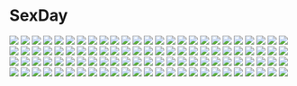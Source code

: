 # SexDay
![](https://konachan.com/image/d4232ff988f37021218d67b32697f5b9/Konachan.com%20-%2017717%20kurusugawa_ayaka%20norizou%20to_heart.jpg)
![](https://konachan.com/image/c78d4d44a3ba6ecd990363a31e6dea5f/Konachan.com%20-%2028776%20monkey_d_luffy%20nami%20one_piece%20roronoa_zoro%20sanji%20usopp.jpg)
![](https://konachan.com/image/4d72ca6fc076e2406aea3ac65e8e08be/Konachan.com%20-%20165873%20boat%20clouds%20idsuru921%20original%20sky.jpg)
![](https://konachan.com/image/de5a8f84a102cce539c221d49aa3a8ec/Konachan.com%20-%20152477%20chitanda_eru%20fukube_satoshi%20group%20hyouka%20ibara_mayaka%20male%20oreki_houtarou%20school_uniform%20yukinokoe.jpg)
![](https://konachan.com/jpeg/b1e0603397fdc0fcca6b3ee0b7519a2c/Konachan.com%20-%20199922%20blue_eyes%20blue_hair%20brown_eyes%20bunnygirl%20catgirl%20doggirl%20glasses%20green_eyes%20group%20long_hair%20nyantype%20pink_eyes%20pink_hair%20scan%20sheepgirl%20tail.jpg)
![](https://konachan.com/image/3d70bfc684c413995fb49f443ed9b645/Konachan.com%20-%20176032%20a4size%20nobody%20original%20planet%20scenic%20space.jpg)
![](https://konachan.com/image/a1279d1656bac98f44f76f7c6b678e32/Konachan.com%20-%20177472%20aquila_yuna%20ass%20blue_eyes%20brown_hair%20leaves%20long_hair%20panties%20saint_seiya%20saint_seiya_omega%20underwear%20yadokari_genpachirou.jpg)
![](https://konachan.com/jpeg/9bbb8bc16dd8cf5ccaa81c15892c36c9/Konachan.com%20-%2043253%20hyakko%20kobayashi_koma.jpg)
![](https://konachan.com/jpeg/240d6f6ed37c46408f660fdc32626a95/Konachan.com%20-%20230323%20akizora_momiji%20aliasing%20bra%20breasts%20cleavage%20panties%20shirt_lift%20thighhighs%20third-party_edit%20underwear%20white.jpg)
![](https://konachan.com/jpeg/0e2e5c69c83c5ddcb87a38f40df40b99/Konachan.com%20-%20179235%20ass%20blue_eyes%20censored%20cygnus%20emilia_purifu_takamine%20game_cg%20long_hair%20magicalic_sky_high%20ponytail%20pussy%20pussy_juice%20red_hair%20thighhighs%20whirlpool.jpg)
![](https://konachan.com/image/609bb6ddf86269c9deecdedb95f8d0ef/Konachan.com%20-%20118577%202girls%20blonde_hair%20blue_eyes%20blush%20breasts%20cleavage%20dress%20game_cg%20jpeg_artifacts%20long_hair%20orangette%20purple_eyes%20red_hair%20revolving_summoner%20weapon.jpg)
![](https://konachan.com/image/3525e189fa0b6cecd2d8ac0ab1bba0da/Konachan.com%20-%209962%20bikini%20glasses%20navel%20skintight%20swimsuit%20tagme.jpg)
![](https://konachan.com/image/26d2fad60667a4b586084d573c68b84c/Konachan.com%20-%20196250%20blonde_hair%20blue_eyes%20nipple_slip%20no_bra%20original%20panties%20panty_pull%20thighhighs%20twintails%20underwear%20voice_lover%20yanagihara_mitsuki.jpg)
![](https://konachan.com/jpeg/21e0d23fd545d4b63b9d158b83bad466/Konachan.com%20-%20264383%20aikawa_arisa%20ass%20blonde_hair%20blush%20breast_grab%20breasts%20brown_eyes%20brown_hair%20game_cg%20nipples%20panties%20see_through%20short_hair%20skirt%20skirt_lift%20underwear.jpg)
![](https://konachan.com/jpeg/8b66be19af07dab7972528c2cad5def2/Konachan.com%20-%20160939%20black_hair%20brown_eyes%20food%20gray%20mikasa_ackerman%20ryuuzaki_ichi%20scarf%20shingeki_no_kyojin%20short_hair%20uniform.jpg)
![](https://konachan.com/jpeg/aca14f16723e06b700a6194a46b1f298/Konachan.com%20-%20289763%20aqua_eyes%20aqua_hair%20ass%20blush%20breasts%20choker%20cropped%20heart%20hoodie%20hoshiineko%20long_hair%20navel%20no_bra%20panties%20tattoo%20underboob%20underwear%20vocaloid%20white.jpg)
![](https://konachan.com/jpeg/1af7e8cef9c4578cc82780a499e163be/Konachan.com%20-%2026186%20maria-sama_ga_miteru%20ogasawara_sachiko.jpg)
![](https://konachan.com/jpeg/03c891f9858e81820175b5c2200ff6e8/Konachan.com%20-%20104557%20black_hair%20computer%20game_cg%20mecha-con%21%20narusawa_sora%20onomatope%2A%20sakurajima_moe.jpg)
![](https://konachan.com/image/1a34d883a9e5202a45c20e256537dc54/Konachan.com%20-%20237109%20bed%20black_hair%20blonde_hair%20bow%20braids%20durarara%21%21%20flat_chest%20glasses%20gym_uniform%20long_hair%20male%20orihara_izaya%20shade%20short_hair%20sleeping%20twins.jpg)
![](https://konachan.com/jpeg/9742e54a815c13362cefbf64612f4805/Konachan.com%20-%20192192%20animal_ears%20blush%20breasts%20bunny_ears%20fingering%20game_cg%20green_hair%20nipples%20panties%20pantyhose%20rubi-sama%20skyfish%20spread_legs%20topless%20underwear.jpg)
![](https://konachan.com/jpeg/8dca1fa5ada91714101e4a8c37217384/Konachan.com%20-%20194926%20aqua_hair%20blush%20bondage%20breasts%20chain%20gag%20game_cg%20long_hair%20navel%20nipples%20nude%20ponytail%20rance_01%20rance_quest%20ribbons%20shackles%20tagme_%28artist%29.jpg)
![](https://konachan.com/image/74c27f78781774cf1dfc1abe0640115c/Konachan.com%20-%20180896%20animal%20black_hair%20fish%20jpeg_artifacts%20lm7_%28op-center%29%20long_hair%20original%20pantyhose%20red_eyes%20school_uniform%20skirt%20tears.jpg)
![](https://konachan.com/image/c25413730ab27a50341aa698cddd4eaf/Konachan.com%20-%20194978%20barefoot%20bikini%20black_hair%20blue_eyes%20blush%20breast_hold%20breasts%20gengoroh%20long_hair%20navel%20nipples%20saten_ruiko%20swimsuit%20to_aru_majutsu_no_index%20underboob.jpg)
![](https://konachan.com/image/6cabdb17342ce1d0d61df776c6a1838c/Konachan.com%20-%20240342%20asa_ni_haru%20blonde_hair%20breasts%20chain%20fate_grand_order%20fate_%28series%29%20garter%20gloves%20green_eyes%20navel%20nero_claudius_%28fate%29%20no_bra%20short_hair%20tears.jpg)
![](https://konachan.com/image/7d39b72407cd4daa59126fe00a3bddbe/Konachan.com%20-%20200913%20beach%20bikini%20blue_eyes%20blue_hair%20blush%20breasts%20brown_hair%20cleavage%20flat_chest%20green_eyes%20long_hair%20navel%20short_hair%20swimsuit%20water%20yellow_eyes.jpg)
![](https://konachan.com/image/8fe3f22a108a5517b990cf1bffd13c05/Konachan.com%20-%2084363%20ass%20blue_hair%20boots%20cameltoe%20eichi%20gloves%20kos-mos%20long_hair%20panties%20red_eyes%20thighhighs%20underwear%20white%20xenosaga.jpg)
![](https://konachan.com/jpeg/97f9ee3143f541dfcfb5483c95b36582/Konachan.com%20-%20108381%202girls%20anus%20blush%20brown_hair%20crossover%20fingering%20kneehighs%20long_hair%20panties%20pussy%20shirt_lift%20short_hair%20skirt%20twintails%20underwear%20upskirt%20yuri.jpg)
![](https://konachan.com/image/47074c79ad05a04c87e189b3e85c82dc/Konachan.com%20-%2079213%20dress%20gothic%20gray_hair%20long_hair%20original%20red_eyes%20scan%20shiitake%20wings.jpg)
![](https://konachan.com/image/1a7978e13ba04027e4639506889ed815/Konachan.com%20-%2045839%20breasts%20cleavage%20code_geass%20euphemia_li_britannia%20long_hair%20pink_hair.jpg)
![](https://konachan.com/jpeg/d6cd6afeb9130da98b05baa15383207e/Konachan.com%20-%20282018%20animal_ears%20ass%20baseball_bat%20blonde_hair%20catgirl%20erect_nipples%20gloves%20original%20ponytail%20red_eyes%20shorts%20thighhighs%20third-party_edit%20tiffy%20watermark.jpg)
![](https://konachan.com/jpeg/b463302a41fbe0bbe734ee997bfccec0/Konachan.com%20-%20268219%202girls%20amashiro_natsuki%20animal_ears%20aqua_eyes%20ball%20bikini%20catgirl%20gray_hair%20loli%20long_hair%20navel%20original%20pool%20swimsuit%20twins%20water.jpg)
![](https://konachan.com/jpeg/bf4fd8ed1adf5ecd430d2c4c4ebb8c69/Konachan.com%20-%2090911%20black%20blush%20close%20mm%21%20pink_eyes%20purple_hair%20yuuno_arashiko.jpg)
![](https://konachan.com/image/3415fdb96ca999a0ca97ad54cbeaa408/Konachan.com%20-%20202933%202girls%20cat_smile%20futaba_anzu%20idolmaster%20idolmaster_cinderella_girls%20moroboshi_kirari%20ratsuku_kinoko%20shoujo_ai.jpg)
![](https://konachan.com/image/a86f9f28d34f2bd06ae1d4574fbc7411/Konachan.com%20-%2065846%20animal_ears%20blush%20catgirl%20kotamaroom%20kotamaru%20tagme.jpg)
![](https://konachan.com/image/b24728a89564f45baf0e0fd8da5ccbe5/Konachan.com%20-%20236471%20black_hair%20blush%20butterfly%20dangan-ronpa%20dark%20harukawa_maki%20long_hair%20new_dangan-ronpa_v3%20red_eyes%20savi_%28byakushimc%29%20twintails.jpg)
![](https://konachan.com/image/bd94eac71886a0a49d29cf8891236831/Konachan.com%20-%20116069%20argenteumastrum%20blonde_hair%20blue%20blue_eyes%20long_hair%20original%20panties%20pantyhose%20underwear.jpg)
![](https://konachan.com/jpeg/db01bf4031f10527da5153f5ddbeefe0/Konachan.com%20-%2059055%20hatsune_miku%20vocaloid.jpg)
![](https://konachan.com/image/cf3a46482ee005bfe3fc4fca6fb36269/Konachan.com%20-%207727%20blue_hair%20fullani%20horns%20leaf%20mitsumi_misato%20panties%20pointed_ears%20red_eyes%20ririn_ruby%20stars%20underwear%20wings.jpg)
![](https://konachan.com/jpeg/2b9844066a4a457c718949aba22a4269/Konachan.com%20-%20231074%20barefoot%20blonde_hair%20breast_grab%20breasts%20game_cg%20green_eyes%20nipples%20penis%20pussy%20sex%20short_hair%20spread_legs%20spread_pussy%20swimsuit%20uncensored.jpg)
![](https://konachan.com/image/7de2fb084cb753678ceb3fdfed5b64ff/Konachan.com%20-%20111964%20bodysuit%20close%20glasses%20green_eyes%20makinami_mari_illustrious%20neon_genesis_evangelion.jpg)
![](https://konachan.com/jpeg/599948cad753789499509e8d854a292d/Konachan.com%20-%20189087%20ass%20beach%20blonde_hair%20blue_hair%20blush%20breasts%20nipples%20no_bra%20open_shirt%20panties%20panty_pull%20sena_riku%20swimsuit%20topless%20underwear%20undressing.jpg)
![](https://konachan.com/image/5c1a6a8b9728c895ff865fabe279aad9/Konachan.com%20-%20305038%20barefoot%20long_hair%20original%20realistic%20sleeping%20underwater%20water%20watermark%20ydiya.jpg)
![](https://konachan.com/image/0e81d30170a01c39532e4999163df850/Konachan.com%20-%20207386%20animal_ears%20cameltoe%20foxgirl%20japanese_clothes%20long_hair%20original%20panties%20pink_hair%20striped_panties%20tail%20thighhighs%20tinkvov%20umbrella%20underwear%20weapon.jpg)
![](https://konachan.com/image/9cf1da7342391825ecd3a6d340632ef1/Konachan.com%20-%2087002%202girls%20animal_ears%20aqua_eyes%20dress%20gokou_ruri%20kousaka_kirino%20ore_no_imouto_ga_konna_ni_kawaii_wake_ga_nai%20red_eyes%20tail%20usagihime.jpg)
![](https://konachan.com/image/f26c596f4af2c36c22fd44c79f92d149/Konachan.com%20-%2024892%20chibi%20school_rumble%20tsukamoto_tenma.jpg)
![](https://konachan.com/jpeg/da3b5bda29abe665792678be1cd86c21/Konachan.com%20-%20301576%20amakano_%7Esecond_season%7E%20bed%20blush%20christmas%20game_cg%20green_eyes%20navel%20open_shirt%20panties%20piromizu%20ponytail%20pussy_juice%20underwear%20white_hair.jpg)
![](https://konachan.com/image/3333e961293de52c971bab0ebe042293/Konachan.com%20-%20170163%20realistic%20sakuya_tsuitachi%20school_swimsuit%20skintight%20swimsuit%20wet.jpg)
![](https://konachan.com/image/24a575650cd935ea5708d47745275a40/Konachan.com%20-%20114236%20blue_hair%20dress%20hatsune_miku%20karakuri_pierrot_%28vocaloid%29%20long_hair%20twintails%20vocaloid.jpg)
![](https://konachan.com/image/5ab787ecb497d1124bd6d41fa8f7f364/Konachan.com%20-%20231345%20brown_eyes%20brown_hair%20long_hair%20miura_takehiro%20scan%20sword_art_online%20yuuki_asuna.jpg)
![](https://konachan.com/image/a1505df6cf453baa41ded00cb93b6603/Konachan.com%20-%2027692%20moetan%20nijihara_ink%20pop.jpg)
![](https://konachan.com/jpeg/0972475206ca1a2aa3a3c32d574f1b80/Konachan.com%20-%20236236%20anthropomorphism%20aqua_eyes%20ass%20bismarck_%28kancolle%29%20blonde_hair%20breasts%20clouds%20gloves%20hasu2010%20hat%20kantai_collection%20panties%20sky%20underwear.jpg)
![](https://konachan.com/jpeg/c6791a7dc2d93879a33529be302638b0/Konachan.com%20-%20302916%202girls%20noda_shuha%20original%20school_uniform%20shoujo_ai.jpg)
![](https://konachan.com/jpeg/227437f38c347509d9944437ff015e96/Konachan.com%20-%20282786%20close%20hoshizaki_reita%20original%20red_eyes%20signed%20white_hair.jpg)
![](https://konachan.com/jpeg/2d55b54ec2873f1dc51e321354900dbe/Konachan.com%20-%20289611%20black_hair%20breasts%20cropped%20enma_ai%20japanese_clothes%20jigoku_shoujo%20kimono%20kozue_akari%20long_hair%20navel%20nipples%20open_shirt%20red_eyes%20waifu2x.jpg)
![](https://konachan.com/image/ce6cf8b41e4c28d1abd8c48c12806d5b/Konachan.com%20-%20167300%20barefoot%20blush%20breasts%20brown_hair%20green_eyes%20long_hair%20nishi_koutarou%20original%20shorts%20topless.jpg)
![](https://konachan.com/jpeg/6f595dd96b5a42e558aacfc1bd9905ab/Konachan.com%20-%2020145%20blonde_hair%20blue_hair%20brown_hair%20chibi%20ichigo_100%20kitaooji_satsuki%20long_hair%20minamito_yui%20nishino_tsukasa%20school_uniform%20short_hair%20toujou_aya%20vector.jpg)
![](https://konachan.com/image/150e8224a47ab6e0d74331598e612393/Konachan.com%20-%2080996%20hatsune_miku%20headphones%20long_hair%20mirusa%20twintails%20vocaloid.jpg)
![](https://konachan.com/jpeg/e6d7ba8ff6c7ae652b57ad59bc6aa94f/Konachan.com%20-%20256485%20aqua_eyes%20black_hair%20breasts%20bubbles%20cleavage%20clouds%20headband%20idolmaster%20long_hair%20necklace%20sagisawa_fumika%20scarf%20skirt%20sky%20zinczinc_ka.jpg)
![](https://konachan.com/image/e7b6fea41043a46eba1bef772608af76/Konachan.com%20-%20193071%20building%20grass%20jpeg_artifacts%20madyy%20night%20nobody%20original%20scenic%20tree.jpg)
![](https://konachan.com/image/c832118f9deb2493644d4ffd130fe91d/Konachan.com%20-%20155621%202girls%20aioi_yuuko%20brown_hair%20gaketsu%20nichijou%20shinonome_nano%20short_hair%20tears.jpg)
![](https://konachan.com/jpeg/a680fd16103a65dd5c5fb9b422456f29/Konachan.com%20-%20169697%202girls%20blue_hair%20bow%20dress%20food%20fruit%20hat%20long_hair%20nagae_iku%20nuka_%28nvkka%29%20pink_eyes%20purple_hair%20red_eyes%20short_hair%20sword%20touhou%20weapon.jpg)
![](https://konachan.com/image/89c36b5013e2b27683077eb7e8dc4719/Konachan.com%20-%20265222%20aoi_ogata%20blonde_hair%20dark_angel_olivia%20dress%20elbow_gloves%20gloves%20granblue_fantasy%20horns%20long_hair%20red_eyes%20tattoo%20thighhighs%20watermark%20wings.jpg)
![](https://konachan.com/jpeg/03b6788f501f7920674d50c66fc5da65/Konachan.com%20-%20217191%202girls%20animal_ears%20anthropomorphism%20blonde_hair%20catgirl%20kirii%20long_hair%20planet%20sanya_v_litvyak%20short_hair%20strike_witches%20tail.jpg)
![](https://konachan.com/image/253fc17069bf72bdd474a89e879b7105/Konachan.com%20-%2032025%20artoria_pendragon_%28all%29%20fate_%28series%29%20fate_stay_night%20saber.jpg)
![](https://konachan.com/image/2444dde3251ef31504a6a235ddada258/Konachan.com%20-%2027704%20izumi_ako%20mahou_sensei_negima.jpg)
![](https://konachan.com/image/ea625dd84910af99cce73391d72abb46/Konachan.com%20-%20251116%20all_male%20dragon%20elsword%20horns%20long_hair%20male%20ponytail%20red_eyes%20scorpion5050%20tagme_%28character%29%20white_hair.jpg)
![](https://konachan.com/image/6ea8af42f10e8515490914444deca1b2/Konachan.com%20-%20229401%20aguy%20bodysuit%20breasts%20brown_hair%20clouds%20erect_nipples%20flowers%20gloves%20gun%20headband%20long_hair%20mecha%20navel%20orange_eyes%20original%20pantyhose%20sky%20weapon.jpg)
![](https://konachan.com/image/e012ceb206b823911764c257c5085bd8/Konachan.com%20-%20277134%20breasts%20cleavage%20jpeg_artifacts%20nipple_slip%20original%20pubic_hair%20pussy%20short_hair%20uncensored%20yukibuster.jpg)
![](https://konachan.com/jpeg/7e4f8f4c1a274ba24cc123b196429acd/Konachan.com%20-%20306576%20ass%20barefoot%20breasts%20cutesexyrobutts%20doll%20green_eyes%20green_hair%20headdress%20kid_icarus%20long_hair%20nipples%20nude%20palutena%20signed%20sketch.jpg)
![](https://konachan.com/image/a7b8ee53f2c9e8ca1160ab6b8e5a108a/Konachan.com%20-%20148330%20gray_hair%20hyperiyon%20long_hair%20matsumiya_kiseri%20red_eyes%20ribbons%20sistars%20tie%20tsukimiya_sol%20twintails.jpg)
![](https://konachan.com/image/772756b5a2f128550cde8ab5842f028f/Konachan.com%20-%20162748%20grass%20gumi%20shizuku-mahoroba%20vocaloid.jpg)
![](https://konachan.com/image/c32519b175a9d8fd948e4b6a42d45be6/Konachan.com%20-%20182728%20breasts%20censored%20dangan-ronpa%20enoshima_junko%20hairu%20handjob%20nipples%20penis%20tagme.jpg)
![](https://konachan.com/image/b83193cdadc3ed86a02370ac4f023c91/Konachan.com%20-%2073394%20hatsune_miku%20kagamine_rin%20twintails%20vocaloid.jpg)
![](https://konachan.com/image/41d988d067e9df3f053d3fd28dbc990b/Konachan.com%20-%2083585%20blood%20hirano_kohta%20katana%20komuro_takashi%20miyamoto_rei%20panties%20pink_hair%20red%20school_uniform%20sword%20takagi_saya%20thighhighs%20underwear%20weapon.jpg)
![](https://konachan.com/jpeg/460ed8f7453d02a2fef4011b05dc7511/Konachan.com%20-%20210096%20black_hair%20breasts%20brown_eyes%20clouds%20game_cg%20izumi_wakoto%20long_hair%20nipples%20penis%20pussy%20sex%20sky%20spread_legs%20sunset%20swimsuit%20umbrella%20uncensored.jpg)
![](https://konachan.com/jpeg/d640a2bc52e51af6ab81730310b3ff19/Konachan.com%20-%20192292%20ayu_%28rinrin53%29%20blonde_hair%20blue_eyes%20bow%20bra%20breasts%20brown_eyes%20brown_hair%20chloe_lemaire%20cleavage%20long_hair%20navel%20panties%20shiina_kokomi%20underwear%20wink.jpg)
![](https://konachan.com/jpeg/ff5140b43ecc7746fddb514918d682b2/Konachan.com%20-%2096377%20black_hair%20go-m%20long_hair%20red_eyes%20reiuji_utsuho%20short_hair%20touhou%20weapon%20wings.jpg)
![](https://konachan.com/image/69f216cba4bc35476c1ba601f6fc5964/Konachan.com%20-%20242425%20all_male%20black_hair%20divine_gate%20male%20petals%20pink_eyes%20short_hair%20signed%20tagme_%28character%29%20tenyo0819.jpg)
![](https://konachan.com/image/7ad21386d5ed78c2ed0b64b705b74c8d/Konachan.com%20-%20106473%20ass%20blue_eyes%20christmas%20loli%20panties%20red_hair%20short_hair%20tagme%20thighhighs%20underwear.jpg)
![](https://konachan.com/image/05a4558f9f5c8ab809961d5a05e416f2/Konachan.com%20-%20143185%20blue_eyes%20blue_hair%20chiri_%28atlanta%29%20hatsune_miku%20long_hair%20miku_append%20twintails%20vocaloid%20watermark.jpg)
![](https://konachan.com/image/a34476648b486185eac91ddbad366d06/Konachan.com%20-%20119917%20animal_ears%20blonde_hair%20brown_eyes%20foxgirl%20hat%20multiple_tails%20tail%20touhou%20yakumo_ran.jpg)
![](https://konachan.com/image/0d1f6730b88d1be3fe36a313b140bcfe/Konachan.com%20-%2011128%20animal_ears%20foxgirl%20japanese_clothes%20miko%20studio_mebius.jpg)
![](https://konachan.com/image/52d3f5497cba814e9df9cab408eaa379/Konachan.com%20-%2088491%20bow%20hoshizora_no_memoria%20mare_s_ephemeral%20mosho%20water%20weapon.jpg)
![](https://konachan.com/jpeg/7d2a8267062af0db99d494808ff53b0b/Konachan.com%20-%20289915%20bed%20blue_eyes%20blue_hair%20breasts%20cleavage%20headband%20ju_topia%20maid%20rem_%28re%3Azero%29%20re%3Azero_kara_hajimeru_isekai_seikatsu.jpg)
![](https://konachan.com/image/150c896b1cf1440c7f0047d2a67f0c92/Konachan.com%20-%2037455%20aika_r-16%20minamino_karen%20shinkai_eri%20sumeragi_aika.jpg)
![](https://konachan.com/image/a0244a02bd6bc0b81a9de960f768bd7f/Konachan.com%20-%20156562%20alcd%20blonde_hair%20dragon%20dress%20gray_hair%20long_hair%20original%20pixiv_fantasia%20staff%20sword%20weapon.jpg)
![](https://konachan.com/jpeg/09a773c46b88e0f815df1a0c55c17a5d/Konachan.com%20-%2060966%202girls%20fujima_takuya%20garter_belt%20girls_avenue%20goth-loli%20lolita_fashion%20long_hair%20panties%20scan%20twins%20underwear.jpg)
![](https://konachan.com/image/f036bbbfd6fb3224b540c3e01b07fba7/Konachan.com%20-%2050439%20hatsune_miku%20iori%20vocaloid.jpg)
![](https://konachan.com/image/92b16a10f9d4e312c7f91fd7ba253b94/Konachan.com%20-%20165554%20bakemonogatari%20gamerag%20hachikuji_mayoi%20loli%20monogatari_%28series%29%20twintails%20wink.jpg)
![](https://konachan.com/jpeg/2005d897974bd9ae39e4d70be51a3aa8/Konachan.com%20-%20282007%20ass%20azarashi_soft%20barefoot%20bra%20breasts%20eve_%28meikura%29%20game_cg%20male%20panties%20purple_eyes%20short_hair%20underwear%20wet%20white_hair%20yaman.jpg)
![](https://konachan.com/image/badf1e6ab1c13784542765420a3db0e8/Konachan.com%20-%2050385%20guitar%20instrument%20nagato_yuki%20school_uniform%20suzumiya_haruhi_no_yuutsu.jpg)
![](https://konachan.com/image/36072f01c496ff0390c59eb0b01b4bf5/Konachan.com%20-%20213094%20aqua_eyes%20blue_hair%20bow%20breasts%20fuya_%28tempupupu%29%20long_hair%20nipples%20nude%20pussy%20spread_legs%20stocking_%28character%29%20thighhighs%20uncensored.jpg)
![](https://konachan.com/jpeg/b1f5631f102c75b810f5831a0a0b5675/Konachan.com%20-%20261843%20anus%20ass%20blue_eyes%20blush%20bondage%20breasts%20collar%20game_cg%20grass%20long_hair%20navel%20nipples%20nude%20pussy%20spread_legs%20thighhighs%20tree%20twintails%20uncensored.jpg)
![](https://konachan.com/jpeg/6967e7a28e73400dfdd9c75ce76a4763/Konachan.com%20-%20136477%20game_cg%20long_hair%20maid%20minori%20nanao_naru%20narumi_sakura%20supipara.jpg)
![](https://konachan.com/jpeg/5296c1813d87f0bbc0961fa64b427220/Konachan.com%20-%20269855%202girls%20animal_ears%20blonde_hair%20blush%20breasts%20catgirl%20cleavage%20flowers%20gray_hair%20green_eyes%20long_hair%20miqo%27te%20ponytail%20sunglasses%20tail%20tattoo%20wristwear.jpg)
![](https://konachan.com/image/8b96113703544be127be3e4aa53e2286/Konachan.com%20-%20142830%20clouds%20kirigaya_kazuto%20landscape%20scenic%20sky%20sword%20sword_art_online%20weapon%20yuuki_asuna.jpg)
![](https://konachan.com/image/4fd3b5e60da4248be09e6e86220315f0/Konachan.com%20-%20157810%20goodend%20hatsune_miku%20vocaloid.jpg)
![](https://konachan.com/jpeg/afc98d7a0f2bd44341f3557f4b70a386/Konachan.com%20-%20231384%202girls%20aqua_eyes%20ayase_arisa%20blonde_hair%20blush%20brown_hair%20building%20city%20kousaka_yukiho%20long_hair%20pantyhose%20scarf%20school_uniform%20short_hair%20skirt.jpg)
![](https://konachan.com/jpeg/72356102ce4a8ad5a48c606e631cbda5/Konachan.com%20-%20300552%202girls%20ass%20bed%20bikini%20black_hair%20blonde_hair%20blush%20cameltoe%20flat_chest%20green_eyes%20long_hair%20mokutan_mmmm%20red_eyes%20short_hair%20swimsuit%20twintails.jpg)
![](https://konachan.com/image/83fa17b69c0133327df8843b0a2deb18/Konachan.com%20-%2010454%20ayase_yue%20mahou_sensei_negima.jpg)
